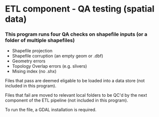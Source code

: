 # ETL component - QA testing (spatial data)

### This program runs four QA checks on shapefile inputs (or a folder of multiple shapefiles)

- Shapefile projection 
- Shapefile corruption (an empty geom or .dbf)
- Geometry errors
- Topology Overlap errors (e.g. slivers)
- Mising index (no .shx) 

Files that pass are deemed eligable to be loaded into a data store (not included in this program). 

Files that fail are moved to relevant local folders to be QC'd by the next component of the ETL pipeline (not included in this program). 

To run the file, a GDAL installation is required. 